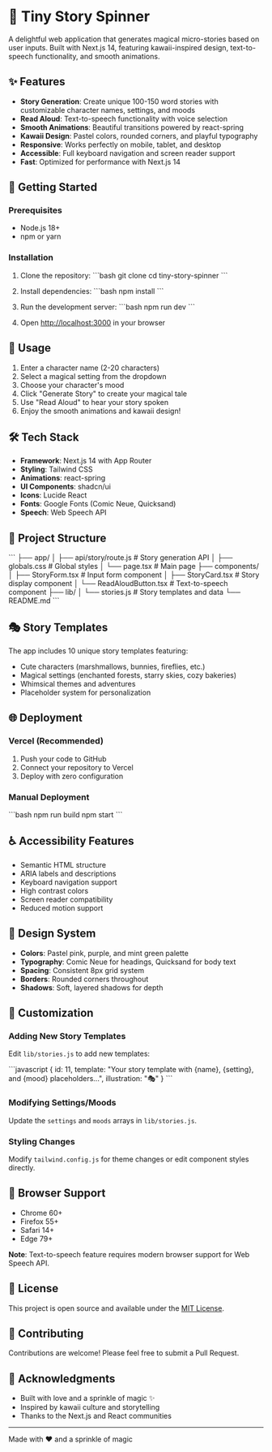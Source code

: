 # 🌟 Tiny Story Spinner

A delightful web application that generates magical micro-stories based on user inputs. Built with Next.js 14, featuring kawaii-inspired design, text-to-speech functionality, and smooth animations.

## ✨ Features

- **Story Generation**: Create unique 100-150 word stories with customizable character names, settings, and moods
- **Read Aloud**: Text-to-speech functionality with voice selection
- **Smooth Animations**: Beautiful transitions powered by react-spring
- **Kawaii Design**: Pastel colors, rounded corners, and playful typography
- **Responsive**: Works perfectly on mobile, tablet, and desktop
- **Accessible**: Full keyboard navigation and screen reader support
- **Fast**: Optimized for performance with Next.js 14

## 🚀 Getting Started

### Prerequisites

- Node.js 18+ 
- npm or yarn

### Installation

1. Clone the repository:
\`\`\`bash
git clone <repository-url>
cd tiny-story-spinner
\`\`\`

2. Install dependencies:
\`\`\`bash
npm install
\`\`\`

3. Run the development server:
\`\`\`bash
npm run dev
\`\`\`

4. Open [http://localhost:3000](http://localhost:3000) in your browser

## 🎨 Usage

1. Enter a character name (2-20 characters)
2. Select a magical setting from the dropdown
3. Choose your character's mood
4. Click "Generate Story" to create your magical tale
5. Use "Read Aloud" to hear your story spoken
6. Enjoy the smooth animations and kawaii design!

## 🛠️ Tech Stack

- **Framework**: Next.js 14 with App Router
- **Styling**: Tailwind CSS
- **Animations**: react-spring
- **UI Components**: shadcn/ui
- **Icons**: Lucide React
- **Fonts**: Google Fonts (Comic Neue, Quicksand)
- **Speech**: Web Speech API

## 📁 Project Structure

\`\`\`
├── app/
│   ├── api/story/route.js    # Story generation API
│   ├── globals.css           # Global styles
│   └── page.tsx              # Main page
├── components/
│   ├── StoryForm.tsx         # Input form component
│   ├── StoryCard.tsx         # Story display component
│   └── ReadAloudButton.tsx   # Text-to-speech component
├── lib/
│   └── stories.js            # Story templates and data
└── README.md
\`\`\`

## 🎭 Story Templates

The app includes 10 unique story templates featuring:
- Cute characters (marshmallows, bunnies, fireflies, etc.)
- Magical settings (enchanted forests, starry skies, cozy bakeries)
- Whimsical themes and adventures
- Placeholder system for personalization

## 🌐 Deployment

### Vercel (Recommended)

1. Push your code to GitHub
2. Connect your repository to Vercel
3. Deploy with zero configuration

### Manual Deployment

\`\`\`bash
npm run build
npm start
\`\`\`

## ♿ Accessibility Features

- Semantic HTML structure
- ARIA labels and descriptions
- Keyboard navigation support
- High contrast colors
- Screen reader compatibility
- Reduced motion support

## 🎨 Design System

- **Colors**: Pastel pink, purple, and mint green palette
- **Typography**: Comic Neue for headings, Quicksand for body text
- **Spacing**: Consistent 8px grid system
- **Borders**: Rounded corners throughout
- **Shadows**: Soft, layered shadows for depth

## 🔧 Customization

### Adding New Story Templates

Edit `lib/stories.js` to add new templates:

\`\`\`javascript
{
  id: 11,
  template: "Your story template with {name}, {setting}, and {mood} placeholders...",
  illustration: "🎭"
}
\`\`\`

### Modifying Settings/Moods

Update the `settings` and `moods` arrays in `lib/stories.js`.

### Styling Changes

Modify `tailwind.config.js` for theme changes or edit component styles directly.

## 🐛 Browser Support

- Chrome 60+
- Firefox 55+
- Safari 14+
- Edge 79+

**Note**: Text-to-speech feature requires modern browser support for Web Speech API.

## 📝 License

This project is open source and available under the [MIT License](LICENSE).

## 🤝 Contributing

Contributions are welcome! Please feel free to submit a Pull Request.

## 💖 Acknowledgments

- Built with love and a sprinkle of magic ✨
- Inspired by kawaii culture and storytelling
- Thanks to the Next.js and React communities

---

Made with ❤️ and a sprinkle of magic
